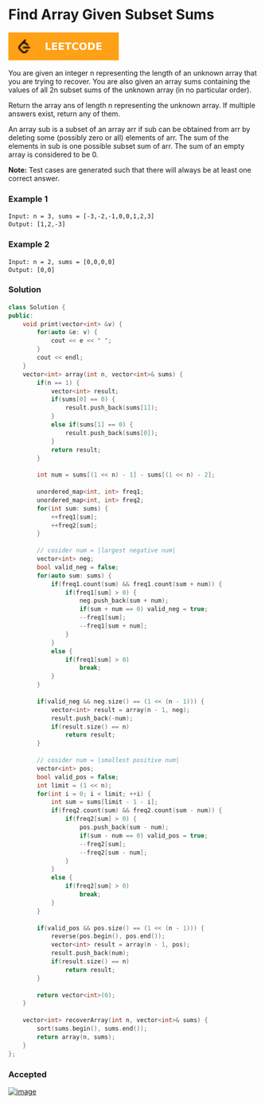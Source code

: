 # Find Array Given Subset Sums

[![Problem Link](../assets/lc.svg)](https://leetcode.com/problems/find-array-given-subset-sums/)

You are given an integer n representing the length of an unknown array that you are trying to recover. You are also given an array sums containing the values of all 2n subset sums of the unknown array (in no particular order).

Return the array ans of length n representing the unknown array. If multiple answers exist, return any of them.

An array sub is a subset of an array arr if sub can be obtained from arr by deleting some (possibly zero or all) elements of arr. The sum of the elements in sub is one possible subset sum of arr. The sum of an empty array is considered to be 0.

**Note:** Test cases are generated such that there will always be at least one correct answer.

### Example 1
```
Input: n = 3, sums = [-3,-2,-1,0,0,1,2,3]
Output: [1,2,-3]
```

### Example 2
```
Input: n = 2, sums = [0,0,0,0]
Output: [0,0]
```

### Solution
```cpp
class Solution {
public:
    void print(vector<int> &v) {
        for(auto &e: v) {
            cout << e << " ";
        }
        cout << endl;
    }
    vector<int> array(int n, vector<int>& sums) {
        if(n == 1) {
            vector<int> result;
            if(sums[0] == 0) {
                result.push_back(sums[1]);
            }
            else if(sums[1] == 0) {
                result.push_back(sums[0]);
            }
            return result;
        }

        int num = sums[(1 << n) - 1] - sums[(1 << n) - 2];

        unordered_map<int, int> freq1;
        unordered_map<int, int> freq2;
        for(int sum: sums) {
            ++freq1[sum];
            ++freq2[sum];
        }

        // cosider num = |largest negative num|
        vector<int> neg;
        bool valid_neg = false;
        for(auto sum: sums) {
            if(freq1.count(sum) && freq1.count(sum + num)) {
                if(freq1[sum] > 0) {
                    neg.push_back(sum + num);
                    if(sum + num == 0) valid_neg = true;
                    --freq1[sum];
                    --freq1[sum + num];
                }
            }
            else {
                if(freq1[sum] > 0)
                    break;
            }
        }

        if(valid_neg && neg.size() == (1 << (n - 1))) {
            vector<int> result = array(n - 1, neg);
            result.push_back(-num);
            if(result.size() == n) 
                return result;
        }
        
        // cosider num = |smallest positive num|
        vector<int> pos;
        bool valid_pos = false;
        int limit = (1 << n);
        for(int i = 0; i < limit; ++i) {
            int sum = sums[limit - 1 - i];
            if(freq2.count(sum) && freq2.count(sum - num)) {
                if(freq2[sum] > 0) {
                    pos.push_back(sum - num);
                    if(sum - num == 0) valid_pos = true;
                    --freq2[sum];
                    --freq2[sum - num];
                }
            }
            else {
                if(freq2[sum] > 0)
                    break;
            }
        }

        if(valid_pos && pos.size() == (1 << (n - 1))) {
            reverse(pos.begin(), pos.end());
            vector<int> result = array(n - 1, pos);
            result.push_back(num);
            if(result.size() == n) 
                return result;
        }

        return vector<int>(0);
    }

    vector<int> recoverArray(int n, vector<int>& sums) {
        sort(sums.begin(), sums.end());
        return array(n, sums);
    }
};
```

### Accepted
[![image](https://user-images.githubusercontent.com/44930179/151711042-c36f4cb0-f57a-44f7-b032-f0a786d05701.png)](https://leetcode.com/submissions/detail/631059018/)